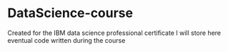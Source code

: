 # DataScience-course
Created for the IBM data science professional certificate
I will store here eventual code written during the course
